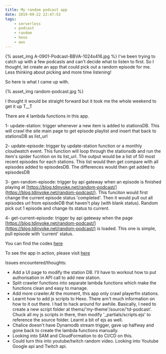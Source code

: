 ```yaml
---
title: My random podcast app
date: 2019-09-22 22:47:53
tags:
    - serverless
    - podcast
    - random
    - hexo
    - aws
---
```

{% asset_img A-0901-Podcast-BBVA-1024x416.jpg %}
I've been trying to catch up with a few podcasts and can't decide  what to listen to first. So I thought, let create an app that could pick out a random episode for me. Less thinking about picking and more time listening!

So here is what I came up with.

{% asset_img random-podcast.jpg %}

I thought it would be straight forward but it took me the whole weekend to get it up T__T

There are 4 lambda functions in this app.

1- update-station: trigger whenever a new item is added to stationsDB. This will crawl the site main page to get episode playlist and insert that back to stationsDB as list_url

2- update-episode: trigger by update-station function or a monthly cloudwatch event. This function will loop through the stationsdb and run the item's spider fucntion on its list_url. The output would be a list of 50 most recent episodes for each stations. This list would then get compare with all episodes added to episodesDB. The differences would then get added to episodesDB

3- gen-random-episode: trigger by api gateway when an episode is finished playing at [https://blog.tdinvoke.net/random-podcast/](https://blog.tdinvoke.net/random-podcast/). This funciton would first change the current episode status 'completed'. Then it would pull out all episodes url from episodeDB that haven't play (with blank status). Random pick out 1 episode and change its status to current.

4- get-current-episode: trigger by api gateway when the page [https://blog.tdinvoke.net/random-podcast/](https://blog.tdinvoke.net/random-podcast/) is loaded. This one is simple, pull episode with 'current' status.

You can find the codes [here](https://github.com/tduong10101/td-podcast)

To see the app in action, please visit [here](https://blog.tdinvoke.net/random-podcast/)

Issues encountered/thoughts:

- Add a UI page to modify the station DB. I'll have to workout how to put authorisation in API call to add new station.
- Split crawler functions into separate lambda functions which make the functions clean and easy to manage.
- Add more crawler.At the moment, this app only crawl playerfm stations.
- Learnt how to add js scripts to Hexo. There arn't much information on how to it out there. I had to hack around for awhile. Basically, I need to create a new script folder at thems/'my-theme'/source/'td-podcast'. Chuck all my js scripts in there, then modify '_partials/scripts.ejs' to reference the source folder. Learnt a bit of ejs as well.
- Chalice doesn't have Dynamodb stream trigger, gave up halfway and gone back to create the lambda functions manually.
- Looking into SAM and CloudFormation to do CI/CD on this. 
- Could turn this into youtube/twitch random video. Looking into Youtube Google api and Twitch api.

